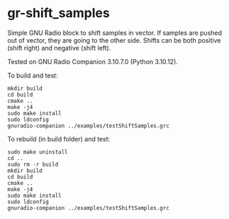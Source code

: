 # gr-shift_samples
Simple GNU Radio block to shift samples in vector. 
If samples are pushed out of vector, they are going to the other side.
Shifts can be both positive (shift right) and negative (shift left).

Tested on GNU Radio Companion 3.10.7.0 (Python 3.10.12).

To build and test:
```
mkdir build 
cd build 
cmake .. 
make -j4 
sudo make install 
sudo ldconfig
gnuradio-companion ../examples/testShiftSamples.grc
```


To rebuild (in build folder) and test:
```
sudo make uninstall
cd ..
sudo rm -r build
mkdir build 
cd build 
cmake .. 
make -j4 
sudo make install 
sudo ldconfig
gnuradio-companion ../examples/testShiftSamples.grc
```
